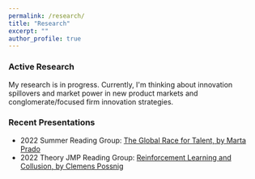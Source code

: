 ```yaml
---
permalink: /research/
title: "Research"
excerpt: ""
author_profile: true
---
```

### Active Research
My research is in progress. Currently, I'm thinking about innovation spillovers and market power in new product markets and conglomerate/focused firm innovation strategies. 

### Recent Presentations
* 2022 Summer Reading Group: [The Global Race for Talent, by Marta Prado](/files/Global_Race_for_Talent.pdf)
* 2022 Theory JMP Reading Group: [Reinforcement Learning and Collusion, by Clemens Possnig](/files/2023.01.28_Possnig.pdf)
